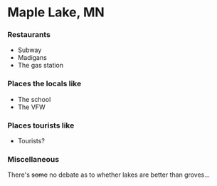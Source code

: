 # Maple Lake, MN

### Restaurants

* Subway
* Madigans
* The gas station

### Places the locals like

* The school
* The VFW

### Places tourists like

* Tourists?

### Miscellaneous

There's ~~some~~ no debate as to whether lakes are better than groves...
